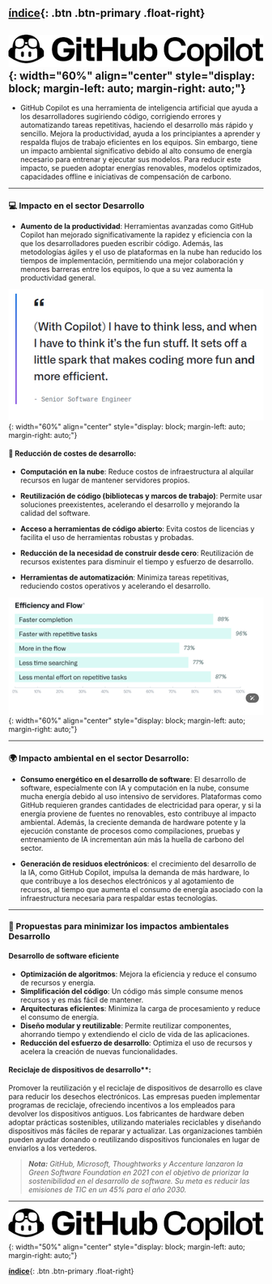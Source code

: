  [**índice**](../../index.md){: .btn .btn-primary .float-right}
---
![Imagen](./imagen/github1.png){: width="60%" align="center" style="display: block; margin-left: auto; margin-right: auto;"}
---

- GitHub Copilot es una herramienta de inteligencia artificial que ayuda a los desarrolladores sugiriendo código, corrigiendo errores y automatizando tareas repetitivas, haciendo el desarrollo más rápido y sencillo. Mejora la productividad, ayuda a los principiantes a aprender y respalda flujos de trabajo eficientes en los equipos. Sin embargo, tiene un impacto ambiental significativo debido al alto consumo de energía necesario para entrenar y ejecutar sus modelos. Para reducir este impacto, se pueden adoptar energías renovables, modelos optimizados, capacidades offline e iniciativas de compensación de carbono.
---

  ### 💻 Impacto en el sector Desarrollo

- **Aumento de la productividad**:
Herramientas avanzadas como GitHub Copilot han mejorado significativamente la rapidez y eficiencia con la que los desarrolladores pueden escribir código. Además, las metodologías ágiles y el uso de plataformas en la nube han reducido los tiempos de implementación, permitiendo una mejor colaboración y menores barreras entre los equipos, lo que a su vez aumenta la productividad general.
 
![Imagen](./imagen/image.png){: width="60%" align="center" style="display: block; margin-left: auto; margin-right: auto;"}

  #### 💸 Reducción de costes de desarrollo:

- **Computación en la nube**: Reduce costos de infraestructura al alquilar recursos en lugar de mantener servidores propios.

- **Reutilización de código (bibliotecas y marcos de trabajo)**: Permite usar soluciones preexistentes, acelerando el desarrollo y mejorando la calidad del software.

- **Acceso a herramientas de código abierto**: Evita costos de licencias y facilita el uso de herramientas robustas y probadas.

- **Reducción de la necesidad de construir desde cero**: Reutilización de recursos existentes para disminuir el tiempo y esfuerzo de desarrollo.
  
- **Herramientas de automatización**: Minimiza tareas repetitivas, reduciendo costos operativos y acelerando el desarrollo.


![Imagen](./imagen/image2.png){: width="60%" align="center" style="display: block; margin-left: auto; margin-right: auto;"}

---
### 🌍 Impacto ambiental en el sector Desarrollo:

- **Consumo energético en el desarrollo de software**:
El desarrollo de software, especialmente con IA y computación en la nube, consume mucha energía debido al uso intensivo de servidores. Plataformas como GitHub requieren grandes cantidades de electricidad para operar, y si la energía proviene de fuentes no renovables, esto contribuye al impacto ambiental. Además, la creciente demanda de hardware potente y la ejecución constante de procesos como compilaciones, pruebas y entrenamiento de IA incrementan aún más la huella de carbono del sector.

- **Generación de residuos electrónicos**:
el crecimiento del desarrollo de la IA, como GitHub Copilot, impulsa la demanda de más hardware, lo que contribuye a los desechos electrónicos y al agotamiento de recursos, al tiempo que aumenta el consumo de energía asociado con la infraestructura necesaria para respaldar estas tecnologías.
---
### 🌱 Propuestas para minimizar los impactos ambientales Desarrollo

#### Desarrollo de software eficiente
- **Optimización de algoritmos**: Mejora la eficiencia y reduce el consumo de recursos y energía.
- **Simplificación del código**: Un código más simple consume menos recursos y es más fácil de mantener.
- **Arquitecturas eficientes**: Minimiza la carga de procesamiento y reduce el consumo de energía.
- **Diseño modular y reutilizable**: Permite reutilizar componentes, ahorrando tiempo y extendiendo el ciclo de vida de las aplicaciones.
- **Reducción del esfuerzo de desarrollo**: Optimiza el uso de recursos y acelera la creación de nuevas funcionalidades.
#### Reciclaje de dispositivos de desarrollo**:
Promover la reutilización y el reciclaje de dispositivos de desarrollo es clave para reducir los desechos electrónicos. Las empresas pueden implementar programas de reciclaje, ofreciendo incentivos a los empleados para devolver los dispositivos antiguos. Los fabricantes de hardware deben adoptar prácticas sostenibles, utilizando materiales reciclables y diseñando dispositivos más fáciles de reparar y actualizar. Las organizaciones también pueden ayudar donando o reutilizando dispositivos funcionales en lugar de enviarlos a los vertederos.
> ***Nota:** GitHub, Microsoft, Thoughtworks y Accenture lanzaron la Green Software Foundation en 2021 con el objetivo de priorizar la sostenibilidad en el desarrollo de software. Su meta es reducir las emisiones de TIC en un 45% para el año 2030.*
---
![Imagen](./imagen/github1.png){: width="50%" align="center" style="display: block; margin-left: auto; margin-right: auto;"}


 [**índice**](../../index.md){: .btn .btn-primary .float-right}